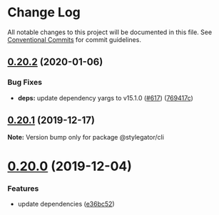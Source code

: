 # Change Log

All notable changes to this project will be documented in this file.
See [Conventional Commits](https://conventionalcommits.org) for commit guidelines.

## [0.20.2](https://github.com/farism/stylegator/compare/v0.20.1...v0.20.2) (2020-01-06)


### Bug Fixes

* **deps:** update dependency yargs to v15.1.0 ([#617](https://github.com/farism/stylegator/issues/617)) ([769417c](https://github.com/farism/stylegator/commit/769417cc04fedfb1b4f5f9442076b0537ec6c207))





## [0.20.1](https://github.com/farism/stylegator/compare/v0.20.0...v0.20.1) (2019-12-17)

**Note:** Version bump only for package @stylegator/cli





# [0.20.0](https://github.com/farism/stylegator/compare/v0.19.0...v0.20.0) (2019-12-04)


### Features

* update dependencies ([e36bc52](https://github.com/farism/stylegator/commit/e36bc52353f1f0dce9480966e51bf1ffb2bca433))
